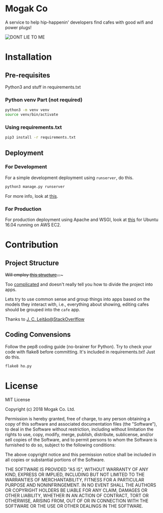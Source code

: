 # Mogak Co
A service to help hip-happenin' developers find cafes with good wifi and power plugs!

![DONT LIE TO ME](https://media1.tenor.com/images/98753515461c9cec721477bca6e7131d/tenor.gif?itemid=7875134)



# Installation

## Pre-requisites

Python3 and stuff in requirements.txt

### Python venv Part (not required)
```bash
python3 -m venv venv
source venv/bin/activate
```

### Using requirements.txt
```bash
pip3 install -r requirements.txt
```


## Deployment

### For Development
For a simple development deployment using `runserver`, do this.

```bash
python3 manage.py runserver
```

For more info, look at [this](https://github.com/itsnamgyu/django-two/wiki/Deployment-on-AWS-Part-1).

### For Production

For production deployment using Apache and WSGI, look at [this](https://github.com/itsnamgyu/django-two/wiki/Deployment-on-AWS-Part-2) for Ubuntu 16.04 running on AWS EC2.



# Contribution

## Project Structure

~~Will employ [this structure](https://www.revsys.com/blog/2014/nov/21/recommended-django-project-layout/)...~~~

Too [complicated](https://www.youtube.com/watch?v=5NPBIwQyPWE) and doesn't really tell you how to divide the project into apps.

Lets try to use common sense and group things into apps based on the models they interact with, i.e., everything about showing, editing cafes should be grouped into the `cafe` app.

Thanks to [J. C. Leitão@StackOverlflow](https://stackoverflow.com/questions/18270898/django-best-practice-for-splitting-up-project-into-apps)


## Coding Convensions

Follow the pep8 coding guide (no-brainer for Python). Try to check your code with flake8 before committing. It's included in requirements.txt! Just do this.

```bash
flake8 ho.py
```



# License

MIT License

Copyright (c) 2018 Mogak Co. Ltd.

Permission is hereby granted, free of charge, to any person obtaining a copy
of this software and associated documentation files (the "Software"), to deal
in the Software without restriction, including without limitation the rights
to use, copy, modify, merge, publish, distribute, sublicense, and/or sell
copies of the Software, and to permit persons to whom the Software is
furnished to do so, subject to the following conditions:

The above copyright notice and this permission notice shall be included in all
copies or substantial portions of the Software.

THE SOFTWARE IS PROVIDED "AS IS", WITHOUT WARRANTY OF ANY KIND, EXPRESS OR
IMPLIED, INCLUDING BUT NOT LIMITED TO THE WARRANTIES OF MERCHANTABILITY,
FITNESS FOR A PARTICULAR PURPOSE AND NONINFRINGEMENT. IN NO EVENT SHALL THE
AUTHORS OR COPYRIGHT HOLDERS BE LIABLE FOR ANY CLAIM, DAMAGES OR OTHER
LIABILITY, WHETHER IN AN ACTION OF CONTRACT, TORT OR OTHERWISE, ARISING FROM,
OUT OF OR IN CONNECTION WITH THE SOFTWARE OR THE USE OR OTHER DEALINGS IN THE
SOFTWARE.
